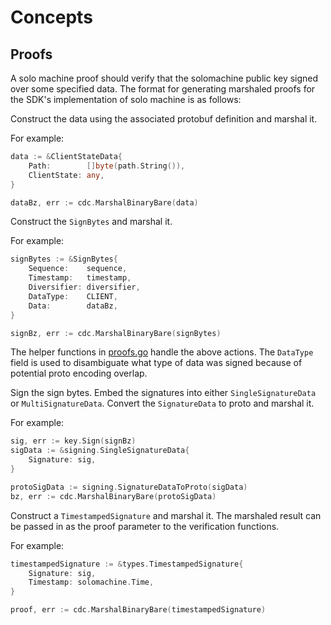 <!--
order: 1
-->

# Concepts

## Proofs

A solo machine proof should verify that the solomachine public key signed 
over some specified data. The format for generating marshaled proofs for
the SDK's implementation of solo machine is as follows:

Construct the data using the associated protobuf definition and marshal it.

For example:
```go
data := &ClientStateData{
	Path:        []byte(path.String()),
	ClientState: any,
}

dataBz, err := cdc.MarshalBinaryBare(data)
```

Construct the `SignBytes` and marshal it.

For example:
```go
signBytes := &SignBytes{
	Sequence:    sequence,
	Timestamp:   timestamp,
	Diversifier: diversifier,
    DataType:    CLIENT,
	Data:        dataBz,
}

signBz, err := cdc.MarshalBinaryBare(signBytes)
```

The helper functions in [proofs.go](../types/proofs.go) handle the above actions.
The `DataType` field is used to disambiguate what type of data was signed because
of potential proto encoding overlap.

Sign the sign bytes. Embed the signatures into either `SingleSignatureData` or
`MultiSignatureData`. Convert the `SignatureData` to proto and marshal it. 

For example:
```go
sig, err := key.Sign(signBz)
sigData := &signing.SingleSignatureData{
	Signature: sig,
}

protoSigData := signing.SignatureDataToProto(sigData)
bz, err := cdc.MarshalBinaryBare(protoSigData)
```

Construct a `TimestampedSignature` and marshal it. The marshaled result can be
passed in as the proof parameter to the verification functions.

For example:
```go
timestampedSignature := &types.TimestampedSignature{
	Signature: sig,
	Timestamp: solomachine.Time,
}

proof, err := cdc.MarshalBinaryBare(timestampedSignature)
```
